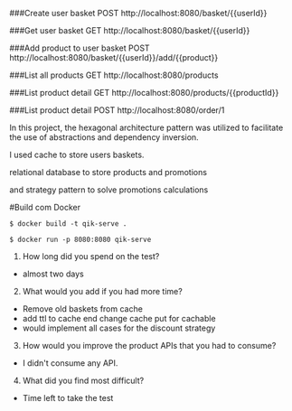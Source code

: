 ###Create user basket
POST http://localhost:8080/basket/{{userId}}

###Get user basket
GET http://localhost:8080/basket/{{userId}}

###Add product to user basket
POST http://localhost:8080/basket/{{userId}}/add/{{product}}

###List all products
GET http://localhost:8080/products

###List product detail
GET http://localhost:8080/products/{{productId}}

###List product detail
POST http://localhost:8080/order/1

In this project, the hexagonal architecture pattern was utilized to facilitate the use 
of abstractions and dependency inversion.

I used cache to store users baskets.

relational database to store products and promotions

and strategy pattern to solve promotions calculations



#Build com Docker

````shell
$ docker build -t qik-serve .
````

````shell
$ docker run -p 8080:8080 qik-serve
````

1. How long did you spend on the test?
- almost two days
2. What would you add if you had more time?
- Remove old baskets from cache
- add ttl to cache end change cache put for cachable
- would implement all cases for the discount strategy
3. How would you improve the product APIs that you had to consume?
- I didn't consume any API.
4. What did you find most difficult?
- Time left to take the test
